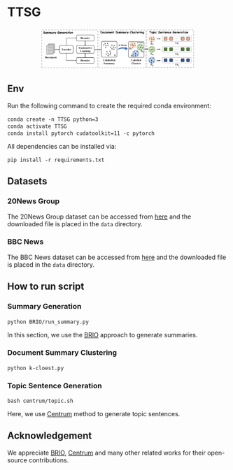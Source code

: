 # TTSG

<div align="center">
    <img src="./files/TTSG_framework.png" width="70%" height="auto" />
</div>

## Env

Run the following command to create the required conda environment:

```
conda create -n TTSG python=3
conda activate TTSG
conda install pytorch cudatoolkit=11 -c pytorch
```

All dependencies can be installed via:

```
pip install -r requirements.txt
```

## Datasets

### 20News Group

The 20News Group dataset can be accessed from [here](https://huggingface.co/datasets/SetFit/20_newsgroups) and the downloaded file is placed in the `data` directory.

### BBC News

The BBC News dataset can be accessed from [here](https://huggingface.co/datasets/SetFit/bbc-news) and the downloaded file is placed in the `data` directory.


## How to run script

### Summary Generation
```
python BRIO/run_summary.py
```
In this section, we use the [BRIO](https://github.com/yixinL7/BRIO) approach to generate summaries.


### Document Summary Clustering
```
python k-cloest.py
```

### Topic Sentence Generation
```
bash centrum/topic.sh
```
Here, we use [Centrum](https://github.com/ratishsp/centrum) method to generate topic sentences.

## Acknowledgement

We appreciate [BRIO](https://github.com/yixinL7/BRIO), [Centrum](https://github.com/ratishsp/centrum) and many other related works for their open-source contributions.
